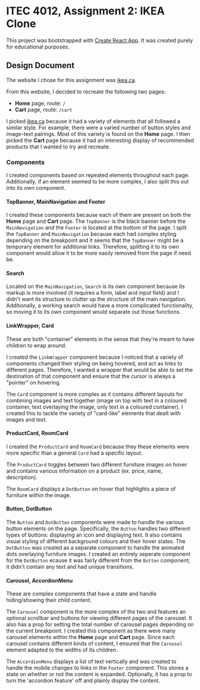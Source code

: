 # ITEC 4012, Assignment 2: IKEA Clone

This project was bootstrapped with [Create React App](https://github.com/facebook/create-react-app). It was created purely for educational purposes.

## Design Document

The website I chose for this assignment was [ikea.ca](https://www.ikea.com/ca/en/).

From this website, I decided to recreate the following two pages:

- **Home** page, route: `/`
- **Cart** page, route: `/cart`

I picked [ikea.ca](https://www.ikea.com/ca/en/) because it had a variety of elements that all followed a similar style. For example, there were a varied number of button styles and image-text pairings. Most of this variety is found on the **Home** page. I then picked the **Cart** page because it had an interesting display of recommended products that I wanted to try and recreate.

### Components

I created components based on repeated elements throughout each page. Additionally, if an element seemed to be more complex, I also split this out into its own component.

#### TopBanner, MainNavigation and Footer

I created these components because each of them are present on both the **Home** page and **Cart** page. The `TopBanner` is the black banner before the `MainNavigation` and the `Footer` is located at the bottom of the page. I split the `TopBanner` and `MainNavigation` because each had complex styling depending on the breakpoint and it seems that the `TopBanner` might be a temporary element for additional links. Therefore, splitting it to its own component would allow it to be more easily removed from the page if need be.

#### Search

Located on the `MainNavigation`, `Search` is its own component because its markup is more involved (it requires a form, label and input field) and I didn't want its structure to clutter up the structure of the main navigation. Additionally, a working search would have a more complicated functionality, so moving it to its own component would separate out those functions.

#### LinkWrapper, Card

These are both "container" elements in the sense that they're meant to have children to wrap around.

I created the `LinkWrapper` component because I noticed that a variety of components changed their styling on being hovered, and act as links to different pages. Therefore, I wanted a wrapper that would be able to set the destination of that component and ensure that the cursor is always a "pointer" on hovering.

The `Card` component is more complex as it contains different layouts for combining images and text together (image on top with text in a coloured container, text overlaying the image, only text in a coloured container). I created this to tackle the variety of "card-like" elements that dealt with images and text.

#### ProductCard, RoomCard

I created the `ProductCard` and `RoomCard` because they these elements were more specific than a general `Card` had a specific layout.

The `ProductCard` toggles between two different furniture images on hover and contains various information on a product (ex. price, name, description).

The `RoomCard` displays a `DotButton` on hover that highlights a piece of furniture within the image.

#### Button, DotButton

The `Button` and `DotButton` components were made to handle the various button elements on the page. Specifically, the `Button` handles two different types of buttons: displaying an icon and displaying text. It also contains visual styling of different background colours and their hover states. The `DotButton` was created as a separate component to handle the animated dots overlaying furniture images. I created an entirely seperate component for the `DotButton` ecause it was fairly different from the `Button` component; it didn't contain any text and had unique transitions.

#### Carousel, AccordionMenu

These are complex components that have a state and handle hiding/showing their child content.

The `Carousel` component is the more complex of the two and features an optional scrollbar and buttons for viewing different pages of the carousel. It also has a prop for setting the total number of carousel pages depending on the current breakpoint. I created this component as there were many carousel elements within the **Home** page and **Cart** page. Since each carousel contains different kinds of content, I ensured that the `Carousel` element adapted to the widths of its children.

The `AccordionMenu` displays a list of text vertically and was created to handle the mobile changes to links in the `Footer` component. This stores a state on whether or not the content is expanded. Optionally, it has a prop to turn the 'accordion feature' off and plainly display the content.
